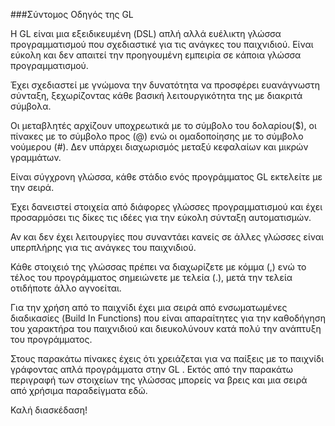 ###Σύντομος Οδηγός της GL

Η GL είναι μια εξειδικευμένη (DSL) απλή αλλά ευέλικτη γλώσσα προγραμματισμού που σχεδιαστικέ για τις ανάγκες του παιχνιδιού. Είναι εύκολη και δεν απαιτεί την προηγουμένη εμπειρία σε κάποια γλώσσα προγραμματισμού.

Έχει σχεδιαστεί με γνώμονα την δυνατότητα να προσφέρει ευανάγνωστη σύνταξη, ξεχωρίζοντας κάθε βασική λειτουργικότητα της με διακριτά σύμβολα.

Οι μεταβλητές αρχίζουν υποχρεωτικά με το σύμβολο του δολαρίου($), οι πίνακες με το σύμβολο προς (@) ενώ οι ομαδοποίησης με το σύμβολο νούμερου (#). Δεν υπάρχει διαχωρισμός μεταξύ κεφαλαίων και μικρών γραμμάτων.

Είναι σύγχρονη γλώσσα, κάθε στάδιο ενός προγράμματος GL  εκτελείτε με την σειρά.  

Έχει δανειστεί στοιχεία από διάφορες γλώσσες προγραμματισμού και έχει προσαρμόσει τις δίκες τις ιδέες για την εύκολη σύνταξη αυτοματισμών.

Αν και δεν έχει λειτουργίες που συναντάει κανείς σε άλλες γλώσσες είναι υπερπλήρης για τις ανάγκες του παιχνιδιού.

Κάθε στοιχειό της γλώσσας πρέπει να διαχωρίζετε με κόμμα (,) ενώ το τέλος του προγράμματος σημειώνετε με τελεία (.), μετά την τελεία οτιδήποτε άλλο αγνοείται.

Για την χρήση από το παιχνίδι έχει μια σειρά από ενσωματωμένες διαδικασίες (Build In Functions) που είναι απαραίτητες για την καθοδήγηση του χαρακτήρα του παιχνιδιού και διευκολύνουν κατά πολύ την ανάπτυξη του προγράμματος.

Στους παρακάτω πίνακες έχεις ότι χρειάζεται για να παίξεις με το παιχνίδι γράφοντας απλά προγράμματα στην GL . Εκτός από την παρακάτω περιγραφή των στοιχείων της γλώσσας μπορείς να βρεις και μια σειρά από χρήσιμα παραδείγματα εδώ.

Καλή διασκέδαση!
